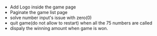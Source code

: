 # 

- Add Logo inside the game page
- Paginate the game list page
- solve number input's issue with zero(0)
- quit game(do not allow to restart) when all the 75 numbers are called
- dispaly the winning amount when game is won.

> 